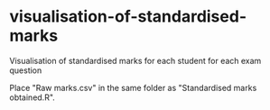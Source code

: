 # visualisation-of-standardised-marks
Visualisation of standardised marks for each student for each exam question

Place "Raw marks.csv" in the same folder as "Standardised marks obtained.R".
